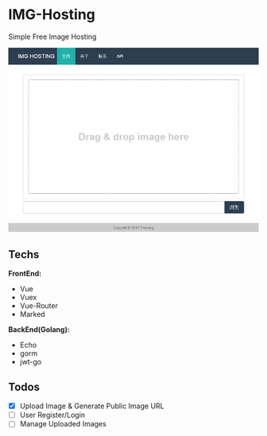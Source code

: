 
# IMG-Hosting
Simple Free Image Hosting

![Demo](https://raw.githubusercontent.com/pwcong/SnapShot/master/img-hosting/demo.png)

## Techs
**FrontEnd:**
* Vue
* Vuex
* Vue-Router
* Marked

**BackEnd(Golang):**
* Echo
* gorm
* jwt-go


## Todos
- [x] Upload Image & Generate Public Image URL
- [ ] User Register/Login
- [ ] Manage Uploaded Images
